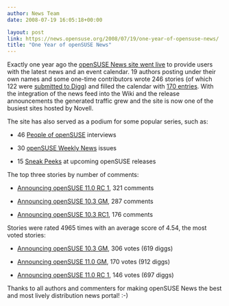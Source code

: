 ```yaml
---
author: News Team
date: 2008-07-19 16:05:18+00:00

layout: post
link: https://news.opensuse.org/2008/07/19/one-year-of-opensuse-news/
title: "One Year of openSUSE News"
---
```

Exactly one year ago the [openSUSE News site went live](http://lists.opensuse.org/opensuse-announce/2007-07/msg00004.html) to provide users with the latest news and an event calendar. 19 authors posting under their own names and some one-time contributors wrote 246 stories (of which 122 were [submitted to Digg](http://digg.com/search?s=news.opensuse.org&submit=Search&section=news&type=url&area=all&sort=most)) and filled the calendar with [170 entries](https://news.opensuse.org/category/events/event-calendar/). With the integration of the news feed into the Wiki and the release announcements the generated traffic grew and the site is now one of the busiest sites hosted by Novell.

<!-- more -->The site has also served as a podium for some popular series, such as:



	
  * 46 [People of openSUSE](https://news.opensuse.org/category/people-of-opensuse/) interviews

	
  * 30 [openSUSE Weekly News](https://news.opensuse.org/category/weekly-news/) issues

	
  * 15 [Sneak Peeks](https://news.opensuse.org/category/sneak-peeks/) at upcoming openSUSE releases


The top three stories by number of comments:

	
  * [Announcing openSUSE 11.0 RC 1](https://news.opensuse.org/2008/05/29/announcing-opensuse-110-rc-1/), 321 comments

	
  * [Announcing openSUSE 10.3 GM](https://news.opensuse.org/2007/10/04/announcing-opensuse-103-gm/), 287 comments

	
  * [Announcing openSUSE 10.3 RC1](https://news.opensuse.org/2007/09/20/announcing-opensuse-103-rc1/), 176 comments


Stories were rated 4965 times with an average score of 4.54, the most voted stories:

	
  * [Announcing openSUSE 10.3 GM](https://news.opensuse.org/2007/10/04/announcing-opensuse-103-gm/), 306 votes (619 diggs)

	
  * [Announcing openSUSE 11.0 GM](https://news.opensuse.org/2008/06/19/announcing-opensuse-110-gm/), 170 votes (912 diggs)

	
  * [Announcing openSUSE 11.0 RC 1](https://news.opensuse.org/2008/05/29/announcing-opensuse-110-rc-1/), 146 votes (697 diggs)


Thanks to all authors and commenters for making openSUSE News the best and most lively distribution news portal! :-)		

